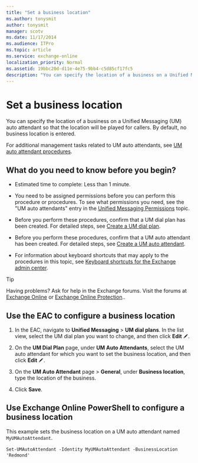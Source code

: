 ```yaml
---
title: "Set a business location"
ms.author: tonysmit
author: tonysmit
manager: scotv
ms.date: 11/17/2014
ms.audience: ITPro
ms.topic: article
ms.service: exchange-online
localization_priority: Normal
ms.assetid: 19bbc20d-d11e-4e75-9bb4-c5d85cf17fc5
description: "You can specify the location of a business on a Unified Messaging (UM) auto attendant so that the location will be played for callers. By default, no business location is entered."
---
```


# Set a business location

You can specify the location of a business on a Unified Messaging (UM) auto attendant so that the location will be played for callers. By default, no business location is entered.
  
For additional management tasks related to UM auto attendants, see [UM auto attendant procedures](um-auto-attendant-procedures.md).
  
## What do you need to know before you begin?

- Estimated time to complete: Less than 1 minute.
    
- You need to be assigned permissions before you can perform this procedure or procedures. To see what permissions you need, see the "UM auto attendants" entry in the [Unified Messaging Permissions](https://technet.microsoft.com/library/d326c3bc-8f33-434a-bf02-a83cc26a5498.aspx) topic. 
    
- Before you perform these procedures, confirm that a UM dial plan has been created. For detailed steps, see [Create a UM dial plan](../../voice-mail-unified-messaging/connect-voice-mail-system/create-um-dial-plan.md).
    
- Before you perform these procedures, confirm that a UM auto attendant has been created. For detailed steps, see [Create a UM auto attendant](create-a-um-auto-attendant.md).
    
- For information about keyboard shortcuts that may apply to the procedures in this topic, see [Keyboard shortcuts for the Exchange admin center](../../accessibility/keyboard-shortcuts-in-admin-center.md).
    
> [!TIP]
> Having problems? Ask for help in the Exchange forums. Visit the forums at [Exchange Online](https://go.microsoft.com/fwlink/p/?linkId=267542) or [Exchange Online Protection](https://go.microsoft.com/fwlink/p/?linkId=285351).. 
  
## Use the EAC to configure a business location

1. In the EAC, navigate to **Unified Messaging** \> **UM dial plans**. In the list view, select the UM dial plan you want to change, and then click **Edit** ![Edit icon](../../media/ITPro_EAC_EditIcon.gif).
    
2. On the **UM Dial Plan** page, under **UM Auto Attendants**, select the UM auto attendant for which you want to set the business location, and then click **Edit** ![Edit icon](../../media/ITPro_EAC_EditIcon.gif).
    
3. On the **UM Auto Attendant** page \> **General**, under **Business location**, type the location of the business.
    
4. Click **Save**.
    
## Use Exchange Online PowerShell to configure a business location

This example sets the business location on a UM auto attendant named `MyUMAutoAttendant`.
  
```
Set-UMAutoAttendant -Identity MyUMAutoAttendant -BusinessLocation 'Redmond'
```



